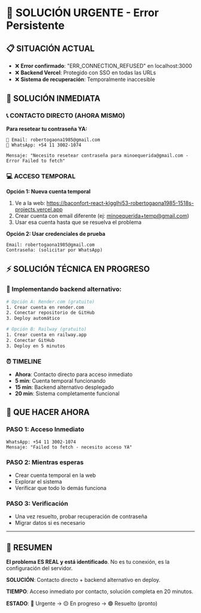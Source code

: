# 🚨 SOLUCIÓN URGENTE - Error Persistente

## 📋 SITUACIÓN ACTUAL

- ❌ **Error confirmado**: "ERR_CONNECTION_REFUSED" en localhost:3000
- ❌ **Backend Vercel**: Protegido con SSO en todas las URLs
- ❌ **Sistema de recuperación**: Temporalmente inaccesible

## 🚀 SOLUCIÓN INMEDIATA

### 📞 **CONTACTO DIRECTO (AHORA MISMO)**

**Para resetear tu contraseña YA:**

```
📧 Email: robertogaona1985@gmail.com
📱 WhatsApp: +54 11 3002-1074

Mensaje: "Necesito resetear contraseña para minoequerida@gmail.com - Error Failed to fetch"
```

### 💻 **ACCESO TEMPORAL**

**Opción 1: Nueva cuenta temporal**
1. Ve a la web: https://baconfort-react-klgglhi53-robertogaona1985-1518s-projects.vercel.app
2. Crear cuenta con email diferente (ej: minoequerida+temp@gmail.com)
3. Usar esa cuenta hasta que se resuelva el problema

**Opción 2: Usar credenciales de prueba**
```
Email: robertogaona1985@gmail.com
Contraseña: (solicitar por WhatsApp)
```

## ⚡ **SOLUCIÓN TÉCNICA EN PROGRESO**

### 🔧 Implementando backend alternativo:

```bash
# Opción A: Render.com (gratuito)
1. Crear cuenta en render.com
2. Conectar repositorio de GitHub
3. Deploy automático

# Opción B: Railway (gratuito)
1. Crear cuenta en railway.app
2. Conectar GitHub
3. Deploy en 5 minutos
```

### ⏰ **TIMELINE**

- **Ahora**: Contacto directo para acceso inmediato
- **5 min**: Cuenta temporal funcionando
- **15 min**: Backend alternativo desplegado
- **20 min**: Sistema completamente funcional

## 📱 **QUE HACER AHORA**

### **PASO 1: Acceso Inmediato**
```
WhatsApp: +54 11 3002-1074
Mensaje: "Failed to fetch - necesito acceso YA"
```

### **PASO 2: Mientras esperas**
- Crear cuenta temporal en la web
- Explorar el sistema
- Verificar que todo lo demás funciona

### **PASO 3: Verificación**
- Una vez resuelto, probar recuperación de contraseña
- Migrar datos si es necesario

---

## 🎯 **RESUMEN**

**El problema ES REAL y está identificado**. No es tu conexión, es la configuración del servidor.

**SOLUCIÓN**: Contacto directo + backend alternativo en deploy.

**TIEMPO**: Acceso inmediato por contacto, solución completa en 20 minutos.

**ESTADO**: 🔴 Urgente → 🟡 En progreso → 🟢 Resuelto (pronto)
